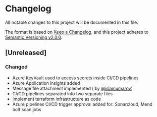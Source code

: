 # Changelog

All notable changes to this project will be documented in this file.

The format is based on [Keep a Changelog](https://keepachangelog.com/en/1.0.0/),
and this project adheres to [Semantic Versioning v2.0.0](https://semver.org/spec/v2.0.0.html).

## [Unreleased]

### Changed

- Azure KeyVault used to access secrets inside CI/CD pipelines
- Azure Application insights added
- Message file attachment implemented (
  by [@islamumarov](https://github.com/MangoInstantMessenger/MangoMessengerAPI/pull/354))
- CI/CD pipelines separated into two separate files
- Implement terraform infrastructure as code
- Azure pipelines CI/CD trigger approval added for: Sonarcloud, Mend bolt scan jobs